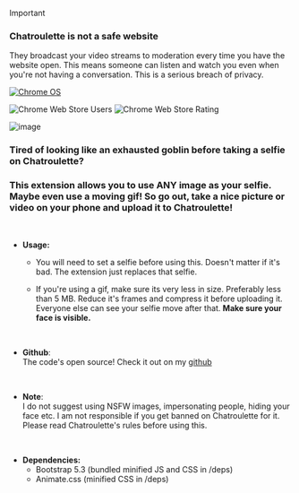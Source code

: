 > [!IMPORTANT]
> ### Chatroulette is not a safe website
> They broadcast your video streams to moderation every time you have the website open. This means someone can listen and watch you even when you're not having a conversation. This is a serious breach of privacy.
> 
[![Chrome OS](https://img.shields.io/badge/Get_it_on_webstore-3d89fc?style=for-the-badge&logo=google%20chrome&logoColor=white)](https://chrome.google.com/webstore/detail/chatroulette-custom-selfie/diioniigmlfehfeoojmgonobbmkndffe)

![Chrome Web Store Users](https://img.shields.io/chrome-web-store/users/diioniigmlfehfeoojmgonobbmkndffe?style=flat-square&label=Current%20Users&color=blue) ![Chrome Web Store Rating](https://img.shields.io/chrome-web-store/rating/diioniigmlfehfeoojmgonobbmkndffe?style=flat-square&label=Extension%20Rating)


![image](https://github.com/SuppliedOrange/Chatroulette-Custom-Selfie/assets/70258998/25abdd9b-5b83-4922-8822-93a1239a84df)


### Tired of looking like an exhausted goblin before taking a selfie on Chatroulette? <br>
### This extension allows you to use ANY image as your selfie. Maybe even use a moving gif! So go out, take a nice picture or video on your phone and upload it to Chatroulette!

<br>

+ **Usage:**

  + You will need to set a selfie before using this. Doesn't matter if it's bad. The extension just replaces that selfie.
 
  + If you're using a gif, make sure its very less in size. Preferably less than 5 MB. Reduce it's frames and compress it before uploading it. Everyone else can see your selfie move after that. **Make sure your face is visible.**

<br>

+ **Github**: <br>
The code's open source! Check it out on my [github](https://github.com/SuppliedOrange/Chatroulette-Custom-Selfie/)

<br>

+ **Note**: <br>
I do not suggest using NSFW images, impersonating people, hiding your face etc. I am not responsible if you get banned on Chatroulette for it. Please read Chatroulette's rules before using this.

<br>

+ **Dependencies:** <br>
  + Bootstrap 5.3 (bundled minified JS and CSS in /deps)
  + Animate.css (minified CSS in /deps)

